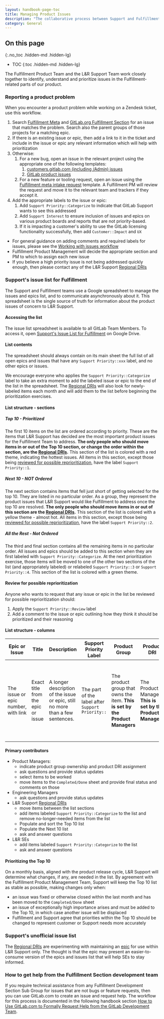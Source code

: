 ```yaml
---
layout: handbook-page-toc
title: Managing Product Issues
description: "The collaborative process between Support and Fulfillment for managing product issues"
category: General
---
```


## On this page
{:.no_toc .hidden-md .hidden-lg}

- TOC
{:toc .hidden-md .hidden-lg}

The Fulfillment Product Team and the L&R Support Team work closely together to
identify, understand and prioritize issues in the Fulfillment-related parts of
our product. 

### Reporting a product problem

When you encounter a product problem while working on a Zendesk ticket, use
this workflow.

1. Search [Fulfillment Meta](https://gitlab.com/gitlab-org/fulfillment-meta/-/issues)
   and [GitLab.org Fulfillment Section](https://gitlab.com/gitlab-org/gitlab/-/issues/?state=opened&label_name%5B%5D=section%3A%3Afulfillment)
   for an issue that matches the problem. Search also the parent groups of
   those projects for a matching epic.
1. If there is an existing issue or epic, then add a link to it in the ticket
   and include in the issue or epic any relevant information which will help
   with prioritization 
1. Otherwise:
   1. For a new bug, open an issue in the relevant project using the
      appropriate one of the following templates: 
      1. [customers.gitlab.com (including /Admin) issues](https://gitlab.com/gitlab-org/customers-gitlab-com/-/issues/new?issue&issuable_template=Bug)
      1. [GitLab product issues](https://gitlab.com/gitlab-org/gitlab/-/issues/new?issue&issuable_template=Bug)
   1. For a new feature or tooling request, open an issue using the
      [Fulfillment meta intake request](https://gitlab.com/gitlab-org/fulfillment-meta/-/issues/new?issue&issuable_template=intake)
      template. A Fulfillment PM will review the request and move it to the
      relevant team and trackers if they accept it.
1. Add the appropriate labels to the issue or epic:
    1. Add `Support Priority::Categorize` to indicate that GitLab Support wants to see this
     addressed
    1. Add `Support Interest` to ensure inclusion of issues and epics on various product boards
     and reports that are not priority-based.
    1. If it is impacting a customer's ability to use the GitLab licensing
     functionality successfully, then add `Customer::Impact` and `UX`

- For general guidance on adding comments and required labels for issues, please
  see the [Working with issues workflow](../../workflows/working-with-issues.html#adding-comments-on-existing-issues)
- Fulfillment Product Management will decide the appropriate section and PM to
  which to assign each new issue
- If you believe a high priority issue is not being addressed quickly enough,
  then please contact any of the L&R Support [Regional DRIs](../index.html#regional-dris)

### Support's issue list for Fulfillment

The Support and Fulfillment teams use a Google spreadsheet to manage the issues
and epics list, and to communicate asynchronously about it. This spreadsheet is
the single source of truth for information about the product issues of concern
to L&R Support.

#### Accessing the list

The issue list spreadsheet is available to all GitLab Team Members. To access it, open [Support's Issue List for Fulfillment](https://drive.google.com/drive/search?q=title:%22Support%27s%20Issue%20List%20for%20Fulfillment%22%20Support%27s%20Issue%20List%20for%20Fulfillment) on Google Drive.

#### List contents

The spreadsheet should always contain on its main sheet the full list of all
open epics and issues that have any `Support Priority::xxx` label, and no other
epics or issues.

We encourage everyone who applies the `Support Priority::Categorize` label to
take an extra moment to add the labeled issue or epic to the end of the list in
the spreadsheet. The [Regional DRIs](../index.html#regional-dris) will also look
for newly-labeled items each month and will add them to the list before
beginning the prioritization exercises.

#### List structure - sections

##### Top 10 - Prioritized

The first 10 items on the list are ordered according to priority. These are the
items that L&R Support has decided are the most important product issues for
the Fulfillment Team to address. **The only people who should move items in or
out of the Top 10 section, or change the order within the section, are the
[Regional DRIs](../index.html#regional-dris).** This section of the list is
colored with a red theme, indicating the hottest issues. All items in this
section, except those being
[reviewed for possible reprioritization](#review-for-possible-reprioritization),
have the label `Support Priority::1`.

##### Next 10 - NOT Ordered

The next section contains items that fell just short of getting selected for the
top 10. They are listed in no particular order. As a group, they represent the
product issues that L&R Support would like Fulfillment to address once the top
10 are resolved. **The only people who should move items in or out of this
section are the [Regional DRIs](../index.html#regional-dris).** This section
of the list is colored with a yellow theme - almost hot. All items in this
section, except those being
[reviewed for possible reprioritization](#review-for-possible-reprioritization),
have the label `Support Priority::2`.

##### All the Rest - Not Ordered

The third and final section contains all the remaining items in no particular
order. All issues and epics should be added to this section when they are
first labeled with `Support Priority::Categorize`. At the next prioritization
exercise, those items will be moved to one of the other two sections of the
list (and appropriately labeled) or relabeled `Support Priority::3`
or `Support Priority::4`. This
section of the list is colored with a green theme.

#### Review for possible reprioritization

Anyone who wants to request that any issue or epic in the list be reviewed for
possible reprioritization should:

1. Apply the `Support Priority::Review` label
1. Add a comment to the issue or epic outlining how they think it should be
   prioritized and their reasoning

#### List structure - columns

| Epic or Issue | Title | Description | Support Priority Label |Product Group | Product DRI | Update |
| ------------ | ----------- | ------------- | ------------- | ------------- | ----------- | ------ |
| The issue or epic number, with link | Exact title from the epic or issue | A longer description of the issue or epic, still no more than a few sentences.  | The part of the label after `Support Priority::` | The product group that owns the item. **This is set by the Product Managers** | The Product Manager. **This is set by the Product Managers** | Status information. Questions from Product or Development to each other or Support. This is the only really dynamic column. |

#### Primary contributors

- Product Managers:
  - indicate product group ownership and product DRI assignment
  - ask questions and provide status updates
  - select items to be worked
  - move items to the `Completed/Done` sheet and provide final status and
    comments on those
- Engineering Managers
  - ask questions and provide status updates
- L&R Support [Regional DRIs](../index.html#regional-dris)
  - move items between the list sections
  - add items labeled `Support Priority::Categorize` to the list and remove
    no-longer-needed items from the list
  - Populate and sort the Top 10 list
  - Populate the Next 10 list
  - ask and answer questions
- L&R SEs
  - add items labeled `Support Priority::Categorize` to the list
  - ask and answer questions

#### Prioritizing the Top 10

On a monthly basis, aligned with the product release cycle, L&R Support will
determine what changes, if any, are needed in the list. By agreement with the
Fulfillment Product Management Team, Support will keep the Top 10 list as
stable as possible, making changes only when:

- an issue was fixed or otherwise closed within the last month and has been
  moved to the `Completed/Done` sheet
- an issue of exceptionally high importance arises and must be added to the
  Top 10, in which case another issue will be displaced
- Fulfillment and Support agree that priorities within the Top 10 should be
  changed to represent customer or Support needs more accurately

### Support's unofficial issue list

The [Regional DRIs](../index.html#regional-dris) are experimenting with
maintaining an [epic](https://gitlab.com/groups/gitlab-com/support/licensing-subscription/-/epics/1)
for use within L&R Support only. The thought is that the epic may present an
easier-to-consume version of the epics and issues list that will help SEs to
stay informed.

### How to get help from the Fulfillment Section development team 

If you require technical assistance from any Fulfillment Development Section Sub Group for issues that are not bugs or feature requests, then you can use GitLab.com to create an issue and request help. The workflow for this process is documented in the following handbook section [How to Use GitLab.com to Formally Request Help from the GitLab Development Team](https://about.gitlab.com/handbook/support/workflows/how-to-get-help.html#how-to-use-gitlabcom-to-formally-request-help-from-the-gitlab-development-team).

